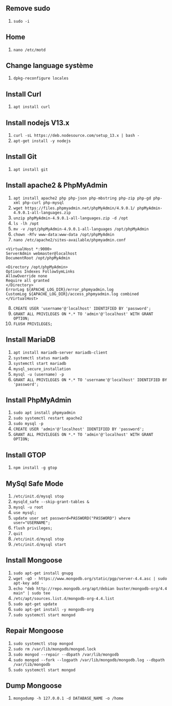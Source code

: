 ## Remove sudo
1. `sudo -i`

## Home
1. `nano /etc/motd`

## Change language système
1. `dpkg-reconfigure locales`

## Install Curl
1. `apt install curl`

## Install nodejs V13.x
1. `curl -sL https://deb.nodesource.com/setup_13.x | bash -`
2. `apt-get install -y nodejs`

## Install Git
1. `apt install git`

## Install apache2 & PhpMyAdmin
1. `apt install apache2 php php-json php-mbstring php-zip php-gd php-xml php-curl php-mysql`
2. `wget https://files.phpmyadmin.net/phpMyAdmin/4.9.0.1/ phpMyAdmin-4.9.0.1-all-languages.zip`
3. `unzip phpMyAdmin-4.9.0.1-all-languages.zip -d /opt`
4. `ls -lh /opt`
5. `mv -v /opt/phpMyAdmin-4.9.0.1-all-languages /opt/phpMyAdmin`
6. `chown -Rfv www-data:www-data /opt/phpMyAdmin`
7. `nano /etc/apache2/sites-available/phpmyadmin.conf`
```htlm
<VirtualHost *:9000>
ServerAdmin webmaster@localhost
DocumentRoot /opt/phpMyAdmin
 
<Directory /opt/phpMyAdmin>
Options Indexes FollowSymLinks
AllowOverride none
Require all granted
</Directory>
ErrorLog ${APACHE_LOG_DIR}/error_phpmyadmin.log
CustomLog ${APACHE_LOG_DIR}/access_phpmyadmin.log combined
</VirtualHost>
```
8. `CREATE USER 'username'@'localhost' IDENTIFIED BY 'password';`
5. `GRANT ALL PRIVILEGES ON *.* TO 'admin'@'localhost' WITH GRANT OPTION;`
6. `FLUSH PRIVILEGES;`

## Install MariaDB
1. `apt install mariadb-server mariadb-client`
2. `systemctl status mariadb`
3. `systemctl start mariadb`
4. `mysql_secure_installation`
5. `mysql -u (username) -p`
6. `GRANT ALL PRIVILEGES ON *.* TO 'username'@'localhost' IDENTIFIED BY 'password';`

## Install PhpMyAdmin
1. `sudo apt install phpmyadmin`
2. `sudo systemctl restart apache2`
3. `sudo mysql -p`
4. `CREATE USER 'admin'@'localhost' IDENTIFIED BY 'password';`
5. `GRANT ALL PRIVILEGES ON *.* TO 'admin'@'localhost' WITH GRANT OPTION;`

## Install GTOP
1. `npm install -g gtop`

## MySql Safe Mode
1. `/etc/init.d/mysql stop`
2. `mysqld_safe --skip-grant-tables &`
3. `mysql -u root`
4. `use mysql;`
5. `update user set password=PASSWORD("PASSWORD") where user="USERNAME";`
6. `flush privileges;`
7. `quit`
8. `/etc/init.d/mysql stop`
9. `/etc/init.d/mysql start`

## Install Mongoose
1. `sudo apt-get install gnupg`
2. `wget -qO - https://www.mongodb.org/static/pgp/server-4.4.asc | sudo apt-key add -`
3. `echo "deb http://repo.mongodb.org/apt/debian buster/mongodb-org/4.4 main" | sudo tee` 
4. `/etc/apt/sources.list.d/mongodb-org-4.4.list`
5. `sudo apt-get update`
6. `sudo apt-get install -y mongodb-org`
7. `sudo systemctl start mongod`

## Repair Mongoose
1. `sudo systemctl stop mongod`
2. `sudo rm /var/lib/mongodb/mongod.lock`
3. `sudo mongod --repair --dbpath /var/lib/mongodb`
4. `sudo mongod --fork --logpath /var/lib/mongodb/mongodb.log --dbpath /var/lib/mongodb`
5. `sudo systemctl start mongod`

## Dump Mongoose
1. `mongodump -h 127.0.0.1 -d DATABASE_NAME -o /home`

